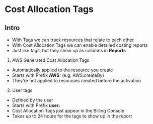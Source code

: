 # Cost Allocation Tags

## Intro
* With Tags we can track resources that relate to each other
* With Cost Allocation Tags we can enable detailed costing reports
* Just like tags, but they show up as columns in **Reports**
1) AWS Generated Cost Allocation Tags
  * Automatically applied to the resource you create
  * Starts with Prefix **AWS:** (e.g. AWS:createBy)
  * They're not applied to resources created before the activation
2) User tags
  * Defined by the user
  * Starts with Prefix **user:**
* Cost Allocation Tags just appear in the Billing Console
* Takes up to 24 hours for the tags to show up in the report
